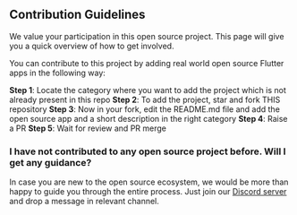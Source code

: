 ## Contribution Guidelines

We value your participation in this open source project. This page will give you a quick overview of how to get involved.

You can contribute to this project by adding real world open source Flutter apps in the following way: 

**Step 1**: Locate the category where you want to add the project which is not already present in this repo
**Step 2**: To add the project, star and fork THIS repository
**Step 3**: Now in your fork, edit the README.md file and add the open source app and a short description in the right category
**Step 4**: Raise a PR
**Step 5**: Wait for review and PR merge

### I have not contributed to any open source project before. Will I get any guidance?

In case you are new to the open source ecosystem, we would be more than happy to guide you through the entire process. Just join our [Discord server](https://bit.ly/heyfoss) and drop a message in relevant channel.
